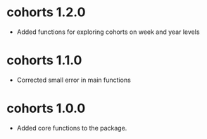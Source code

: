 # cohorts 1.2.0

* Added functions for exploring cohorts on week and year levels


# cohorts 1.1.0

* Corrected small error in main functions


# cohorts 1.0.0

* Added core functions to the package.

